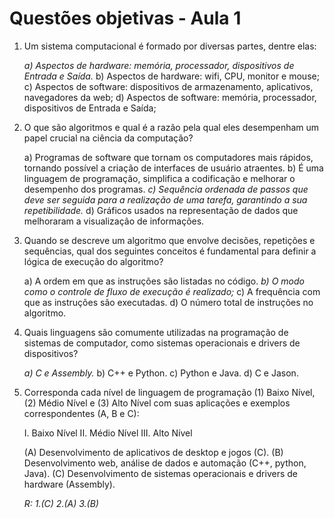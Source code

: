 # Questões objetivas - Aula 1

1) Um sistema computacional é formado por diversas partes, dentre elas:
   
   *a) Aspectos de hardware: memória, processador, dispositivos de Entrada e Saída.*
   b) Aspectos de hardware: wifi, CPU, monitor e mouse;
   c) Aspectos de software: dispositivos de armazenamento, aplicativos, navegadores da web;
   d) Aspectos de software: memória, processador, dispositivos de Entrada e Saída;

3) O que são algoritmos e qual é a razão pela qual eles desempenham um papel crucial na ciência da computação?
   
   a) Programas de software que tornam os computadores mais rápidos, tornando possível a criação de interfaces de usuário atraentes.
   b) É uma linguagem de programação, simplifica a codificação e melhorar o desempenho dos programas.
   *c) Sequência ordenada de passos que deve ser seguida para a realização de uma tarefa, garantindo a sua repetibilidade.*
   d) Gráficos usados na representação de dados que melhoraram a visualização de informações.

4) Quando se descreve um algoritmo que envolve decisões, repetições e sequências, qual dos seguintes conceitos é fundamental para definir a lógica de execução do algoritmo?
   
   a) A ordem em que as instruções são listadas no código.
   *b) O modo como o controle de fluxo de execução é realizado;*
   c) A frequência com que as instruções são executadas.
   d) O número total de instruções no algoritmo.

5) Quais linguagens são comumente utilizadas na programação de sistemas de computador, como sistemas operacionais e drivers de dispositivos?
   
   *a) C e Assembly.*
    b) C++ e Python.
    c) Python e Java.
    d) C e Jason.   

6) Corresponda cada nível de linguagem de programação (1) Baixo Nível, (2) Médio Nível e (3) Alto Nível com suas aplicações e exemplos correspondentes (A, B e C):

   I. Baixo Nível
   II. Médio Nível
   III. Alto Nível

   (A) Desenvolvimento de aplicativos de desktop e jogos (C).
   (B) Desenvolvimento web, análise de dados e automação (C++, python, Java).
   (C) Desenvolvimento de sistemas operacionais e drivers de hardware (Assembly).

   *R: 1.(C) 2.(A) 3.(B)*
